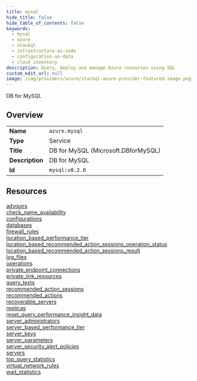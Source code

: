 ```yaml
---
title: mysql
hide_title: false
hide_table_of_contents: false
keywords:
  - mysql
  - azure
  - stackql
  - infrastructure-as-code
  - configuration-as-data
  - cloud inventory
description: Query, deploy and manage Azure resources using SQL
custom_edit_url: null
image: /img/providers/azure/stackql-azure-provider-featured-image.png
---
```

DB for MySQL  
    

## Overview
<table><tbody>
<tr><td><b>Name</b></td><td><code>azure.mysql</code></td></tr>
<tr><td><b>Type</b></td><td>Service</td></tr>
<tr><td><b>Title</b></td><td>DB for MySQL (Microsoft.DBforMySQL)</td></tr>
<tr><td><b>Description</b></td><td>DB for MySQL</td></tr>
<tr><td><b>Id</b></td><td><code>mysql:v0.2.0</code></td></tr>
</tbody></table>

## Resources
<div class="row">
<div class="providerDocColumn">
<a href="/providers/azure/mysql/advisors/">advisors</a><br />
<a href="/providers/azure/mysql/check_name_availability/">check_name_availability</a><br />
<a href="/providers/azure/mysql/configurations/">configurations</a><br />
<a href="/providers/azure/mysql/databases/">databases</a><br />
<a href="/providers/azure/mysql/firewall_rules/">firewall_rules</a><br />
<a href="/providers/azure/mysql/location_based_performance_tier/">location_based_performance_tier</a><br />
<a href="/providers/azure/mysql/location_based_recommended_action_sessions_operation_status/">location_based_recommended_action_sessions_operation_status</a><br />
<a href="/providers/azure/mysql/location_based_recommended_action_sessions_result/">location_based_recommended_action_sessions_result</a><br />
<a href="/providers/azure/mysql/log_files/">log_files</a><br />
<a href="/providers/azure/mysql/operations/">operations</a><br />
<a href="/providers/azure/mysql/private_endpoint_connections/">private_endpoint_connections</a><br />
<a href="/providers/azure/mysql/private_link_resources/">private_link_resources</a><br />
<a href="/providers/azure/mysql/query_texts/">query_texts</a><br />
<a href="/providers/azure/mysql/recommended_action_sessions/">recommended_action_sessions</a><br />
</div>
<div class="providerDocColumn">
<a href="/providers/azure/mysql/recommended_actions/">recommended_actions</a><br />
<a href="/providers/azure/mysql/recoverable_servers/">recoverable_servers</a><br />
<a href="/providers/azure/mysql/replicas/">replicas</a><br />
<a href="/providers/azure/mysql/reset_query_performance_insight_data/">reset_query_performance_insight_data</a><br />
<a href="/providers/azure/mysql/server_administrators/">server_administrators</a><br />
<a href="/providers/azure/mysql/server_based_performance_tier/">server_based_performance_tier</a><br />
<a href="/providers/azure/mysql/server_keys/">server_keys</a><br />
<a href="/providers/azure/mysql/server_parameters/">server_parameters</a><br />
<a href="/providers/azure/mysql/server_security_alert_policies/">server_security_alert_policies</a><br />
<a href="/providers/azure/mysql/servers/">servers</a><br />
<a href="/providers/azure/mysql/top_query_statistics/">top_query_statistics</a><br />
<a href="/providers/azure/mysql/virtual_network_rules/">virtual_network_rules</a><br />
<a href="/providers/azure/mysql/wait_statistics/">wait_statistics</a><br />
</div>
</div>
